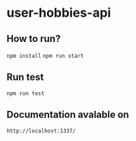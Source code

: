 # user-hobbies-api

## How to run?
`npm install`
`npm run start`

## Run test
`npm run test`

## Documentation avalable on 
`http://localhost:1337/`
